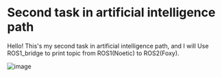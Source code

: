# Second task in artificial intelligence path
Hello! This's my second task in artificial intelligence path, and I will Use ROS1_bridge to print topic from ROS1(Noetic) to ROS2(Foxy).

![image](https://github.com/user-attachments/assets/01af8781-bf15-4f67-8b0a-9d01bc7c015d)
